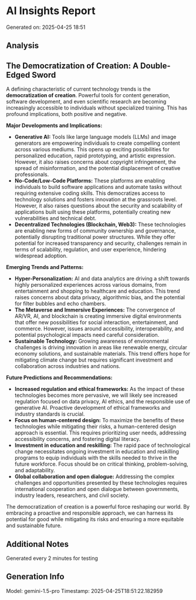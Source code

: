 # AI Insights Report
Generated on: 2025-04-25 18:51

## Analysis
## The Democratization of Creation: A Double-Edged Sword

A defining characteristic of current technology trends is the **democratization of creation**.  Powerful tools for content generation, software development, and even scientific research are becoming increasingly accessible to individuals without specialized training. This has profound implications, both positive and negative.

**Major Developments and Implications:**

* **Generative AI:**  Tools like large language models (LLMs) and image generators are empowering individuals to create compelling content across various mediums. This opens up exciting possibilities for personalized education, rapid prototyping, and artistic expression. However, it also raises concerns about copyright infringement, the spread of misinformation, and the potential displacement of creative professionals.
* **No-Code/Low-Code Platforms:** These platforms are enabling individuals to build software applications and automate tasks without requiring extensive coding skills. This democratizes access to technology solutions and fosters innovation at the grassroots level. However, it also raises questions about the security and scalability of applications built using these platforms, potentially creating new vulnerabilities and technical debt.
* **Decentralized Technologies (Blockchain, Web3):** These technologies are enabling new forms of community ownership and governance, potentially disrupting traditional power structures.  While they offer potential for increased transparency and security, challenges remain in terms of scalability, regulation, and user experience, hindering widespread adoption.


**Emerging Trends and Patterns:**

* **Hyper-Personalization:** AI and data analytics are driving a shift towards highly personalized experiences across various domains, from entertainment and shopping to healthcare and education.  This trend raises concerns about data privacy, algorithmic bias, and the potential for filter bubbles and echo chambers.
* **The Metaverse and Immersive Experiences:**  The convergence of AR/VR, AI, and blockchain is creating immersive digital environments that offer new possibilities for social interaction, entertainment, and commerce. However,  issues around accessibility, interoperability, and potential psychological impacts need careful consideration.
* **Sustainable Technology:** Growing awareness of environmental challenges is driving innovation in areas like renewable energy, circular economy solutions, and sustainable materials. This trend offers hope for mitigating climate change but requires significant investment and collaboration across industries and nations.


**Future Predictions and Recommendations:**

* **Increased regulation and ethical frameworks:**  As the impact of these technologies becomes more pervasive,  we will likely see increased regulation focused on data privacy, AI ethics, and the responsible use of generative AI.  Proactive development of ethical frameworks and industry standards is crucial.
* **Focus on human-centered design:**  To maximize the benefits of these technologies while mitigating their risks, a human-centered design approach is essential. This requires prioritizing user needs, addressing accessibility concerns, and fostering digital literacy.
* **Investment in education and reskilling:** The rapid pace of technological change necessitates ongoing investment in education and reskilling programs to equip individuals with the skills needed to thrive in the future workforce.  Focus should be on critical thinking, problem-solving, and adaptability.
* **Global collaboration and open dialogue:** Addressing the complex challenges and opportunities presented by these technologies requires international cooperation and open dialogue between governments, industry leaders, researchers, and civil society.


The democratization of creation is a powerful force reshaping our world. By embracing a proactive and responsible approach, we can harness its potential for good while mitigating its risks and ensuring a more equitable and sustainable future. 


## Additional Notes
Generated every 2 minutes for testing

## Generation Info
Model: gemini-1.5-pro
Timestamp: 2025-04-25T18:51:22.182959
